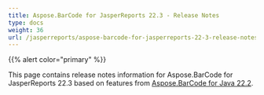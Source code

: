 ```yaml
---
title: Aspose.BarCode for JasperReports 22.3 - Release Notes
type: docs
weight: 36
url: /jasperreports/aspose-barcode-for-jasperreports-22-3-release-notes/
---
```


{{% alert color="primary" %}} 

This page contains release notes information for Aspose.BarCode for JasperReports 22.3 based on features from [Aspose.BarCode for Java 22.2](https://downloads.aspose.com/barcode/java/new-releases/aspose.barcode-for-java-22.3/).



